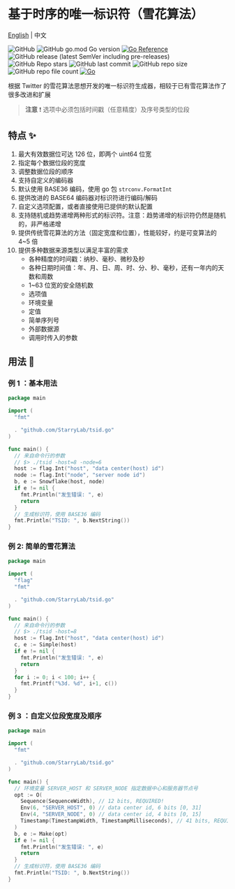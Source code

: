 
# 基于时序的唯一标识符（雪花算法）

[English](./README.md) | 中文

![GitHub](https://img.shields.io/github/license/StarryLab/tsid.go) ![GitHub go.mod Go version](https://img.shields.io/github/go-mod/go-version/StarryLab/tsid.go) [![Go Reference](https://pkg.go.dev/badge/github.com/StarryLab/tsid.go@v1.0.0-alpha.svg)](https://pkg.go.dev/github.com/StarryLab/tsid.go@v1.0.0-alpha) ![GitHub release (latest SemVer including pre-releases)](https://img.shields.io/github/v/release/StarryLab/tsid.go?include_prereleases&sort=semver) ![GitHub Repo stars](https://img.shields.io/github/stars/StarryLab/tsid.go?style=social)
![GitHub last commit](https://img.shields.io/github/last-commit/StarryLab/tsid.go) ![GitHub repo size](https://img.shields.io/github/repo-size/StarryLab/tsid.go) ![GitHub repo file count](https://img.shields.io/github/directory-file-count/StarryLab/tsid.go) [![Go](https://github.com/StarryLab/tsid.go/actions/workflows/go.yml/badge.svg)](https://github.com/StarryLab/tsid.go/actions/workflows/go.yml)

根据 Twitter 的雪花算法思想开发的唯一标识符生成器，相较于已有雪花算法作了很多改进和扩展

> **注意** ❗️ 选项中必须包括时间戳（任意精度）及序号类型的位段

## 特点 ✨

1. 最大有效数据位可达 126 位，即两个 uint64 位宽
2. 指定每个数据位段的宽度
3. 调整数据位段的顺序
4. 支持自定义的编码器
5. 默认使用 BASE36 编码，使用 go 包 `strconv.FormatInt`
6. 提供改进的 BASE64 编码器对标识符进行编码/解码
7. 自定义选项配置，或者直接使用已提供的默认配置
8. 支持随机或趋势递增两种形式的标识符。注意：趋势递增的标识符仍然是随机的，非严格递增
9. 提供传统雪花算法的方法（固定宽度和位置），性能较好，约是可变算法的 4~5 倍
10. 提供多种数据来源类型以满足丰富的需求
    - 各种精度的时间戳：纳秒、毫秒、微秒及秒
    - 各种日期时间值：年、月、日、周、时、分、秒、毫秒，还有一年内的天数和周数
    - 1~63 位宽的安全随机数
    - 选项值
    - 环境变量
    - 定值
    - 简单序列号
    - 外部数据源
    - 调用时传入的参数

## 用法 🚀

### 例 1 ：基本用法

```go
package main

import (
  "fmt"

  . "github.com/StarryLab/tsid.go"
)

func main() {
  // 来自命令行的参数
  // $> ./tsid -host=8 -node=6
  host := flag.Int("host", "data center(host) id")
  node := flag.Int("node", "server node id")
  b, e := Snowflake(host, node)
  if e != nil {
    fmt.Println("发生错误: ", e)
    return
  }
  // 生成标识符，使用 BASE36 编码
  fmt.Println("TSID: ", b.NextString())
}
```

### 例 2: 简单的雪花算法

```go
package main

import (
  "flag"
  "fmt"

  . "github.com/StarryLab/tsid.go"
)

func main() {
  // 来自命令行的参数
  // $> ./tsid -host=8
  host := flag.Int("host", "data center(host) id")
  c, e := Simple(host)
  if e != nil {
    fmt.Println("发生错误: ", e)
    return
  }
  for i := 0; i < 100; i++ {
    fmt.Printf("%3d. %d", i+1, c())
  }
}

```

### 例 3 ：自定义位段宽度及顺序

```go
package main

import (
  "fmt"

  . "github.com/StarryLab/tsid.go"
)

func main() {
  // 环境变量 SERVER_HOST 和 SERVER_NODE 指定数据中心和服务器节点号
  opt := O(
    Sequence(SequenceWidth), // 12 bits, REQUIRED!
    Env(6, "SERVER_HOST", 0) // data center id, 6 bits [0, 31]
    Env(4, "SERVER_NODE", 0) // data center id, 4 bits [0, 15]
    Timestamp(TimestampWidth, TimestampMilliseconds), // 41 bits, REQUIRED!
  )
  b, e := Make(opt)
  if e != nil {
    fmt.Println("发生错误: ", e)
    return
  }
  // 生成标识符，使用 BASE36 编码
  fmt.Println("TSID: ", b.NextString())
}
```
